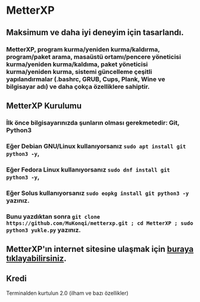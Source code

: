 # MetterXP
## Maksimum ve daha iyi deneyim için tasarlandı.
### MetterXP, program kurma/yeniden kurma/kaldırma, program/paket arama, masaüstü ortamı/pencere yöneticisi kurma/yeniden kurma/kaldıma, paket yöneticisi kurma/yeniden kurma, sistemi güncelleme çeşitli yapılandırmalar (.bashrc, GRUB, Cups, Plank, Wine ve bilgisayar adı) ve daha çokça özelliklere sahiptir.
## MetterXP Kurulumu
### İlk önce bilgisayarınızda şunların olması gerekmetedir: Git, Python3
### Eğer Debian GNU/Linux kullanıyorsanız ```sudo apt install git python3 -y```,
### Eğer Fedora Linux kullanıyorsanız ```sudo dnf install git python3 -y```,
### Eğer Solus kullanıyorsanız ```sudo eopkg install git python3 -y``` yazınız.
### Bunu yazdıktan sonra ```git clone https://github.com/MuKonqi/metterxp.git ; cd MetterXP ; sudo python3 yukle.py``` yazınız.

## MetterXP'ın internet sitesine ulaşmak için [buraya tıklayabilirsiniz](https://mukonqi.github.io/metterxp).

## Kredi
Terminalden kurtulun 2.0 (ilham ve bazı özellikler)

